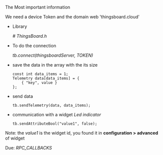 The Most important information 

We need a device Token and the domain web 'thingsboard.cloud'

- Library 

    _# ThingsBoard.h_

- To do the connection 

    _tb.connect(thingsboardServer, TOKEN)_

- save the data in the array with the its size

    ``` 
    const int data_items = 1; 
    Telemetry data[data_items] = {
        { "key", value }
    };
    ```

- send data
    ```
    tb.sendTelemetry(data, data_items);
    ```

- communication with a widget _Led indicator_
    ```
    tb.sendAttributeBool("value1", false);  
    ```
Note: the _value1_ is the widget id, you found it in **configuration > advanced** of widget

Due: *RPC_CALLBACKS*